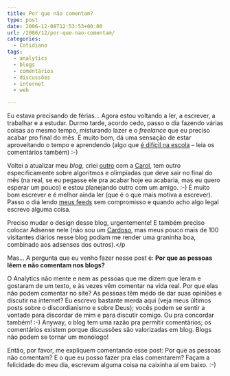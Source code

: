 ```yaml
---
title: Por que não comentam?
type: post
date: 2006-12-08T12:53:53+00:00
url: /2006/12/por-que-nao-comentam/
categories:
  - Cotidiano
tags:
  - analytics
  - blogs
  - comentários
  - discussões
  - internet
  - web

---
```

Eu estava precisando de férias… Agora estou voltando a ler, a escrever, a trabalhar e a estudar. Durmo tarde, acordo cedo, passo o dia fazendo várias coisas ao mesmo tempo, misturando lazer e o _freelance_ que eu preciso acabar pro final do mês. É muito bom, dá uma sensação de estar aproveitando o tempo e aprendendo (algo que [é difícil na escola][1] – leia os comentários também) :-)

Voltei a atualizar meu _blog_, criei [outro][2] com a [Carol][3], tem outro especificamente sobre algoritmos e olimpíadas que deve sair no final do mês (na real, se eu pegasse ele pra acabar hoje eu acabaria, mas eu quero esperar um pouco) e estou planejando outro com um amigo. :-) É muito bom escrever e é melhor ainda ler (que é o que mais motiva a escrever). Passo o dia lendo [meus feeds][4] sem compromisso e quando acho algo legal escrevo alguma coisa.

Preciso mudar o design desse blog, urgentemente! E também preciso colocar Adsense nele (não sou um [Cardoso][5], mas meus pouco mais de 100 visitantes diários nesse blog podiam me render uma graninha boa, combinado aos adsenses dos outros).</p

Mas… A pergunta que eu venho fazer nesse post é: **Por que as pessoas lêem e não comentam nos blogs?**

O Analytics não mente e nem as pessoas que me dizem que leram e gostaram de um texto, e às vezes vêm comentar na vida real. Por que elas não podem comentar no site? As pessoas têm medo de dar suas opiniões e discutir na internet? Eu escrevo bastante merda aqui (veja meus últimos posts sobre o discordianismo e sobre Deus); vocês podem se sentir a vontade para discordar de mim e para discutir comigo. Ou pra concordar também! :-) Anyway, o blog tem uma razão pra permitir comentários; os comentários existem porque discussões são valorizadas em blog. Blogs não podem se tornar um monólogo!

Então, por favor, me expliquem comentando esse post: Por que as pessoas não comentam? E o que eu posso fazer pra elas comentarem? Façam a felicidade do meu dia, escrevam alguma coisa na caixinha aí em baixo. :-)

 [1]: http://malvicioso.com/2006/12/07/aprendizagem-parte-1-schopenhauer/
 [2]: http://malvicioso.com
 [3]: http://www.fotolog.com/carol_krol
 [4]: http://www.bloglines.com/public/tmadeira
 [5]: http://www.contraditorium.com

